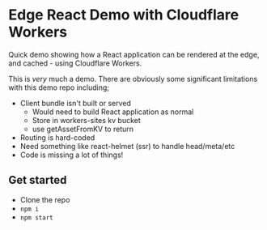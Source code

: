 # Edge React Demo with Cloudflare Workers

Quick demo showing how a React application can be rendered at the edge, and cached - using Cloudflare Workers.

This is _very_ much a demo. There are obviously some significant limitations with this demo repo including;

- Client bundle isn't built or served
  - Would need to build React application as normal
  - Store in workers-sites kv bucket
  - use getAssetFromKV to return
- Routing is hard-coded
- Need something like react-helmet (ssr) to handle head/meta/etc
- Code is missing a lot of things!

## Get started

- Clone the repo
- `npm i`
- `npm start`
